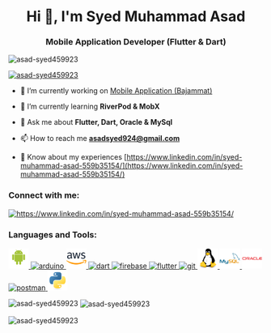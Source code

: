 <h1 align="center">Hi 👋, I'm Syed Muhammad Asad</h1>
<h3 align="center">Mobile Application Developer (Flutter & Dart)</h3>

<p align="left"> <img src="https://komarev.com/ghpvc/?username=asad-syed459923&label=Profile%20views&color=0e75b6&style=flat" alt="asad-syed459923" /> </p>

<p align="left"> <a href="https://github.com/ryo-ma/github-profile-trophy"><img src="https://github-profile-trophy.vercel.app/?username=asad-syed459923" alt="asad-syed459923" /></a> </p>

- 🔭 I’m currently working on [Mobile Application (Bajammat)](https://play.google.com/store/apps/details?id=com.app.bajamaat&hl=en&gl=US&pli=1)

- 🌱 I’m currently learning **RiverPod & MobX**

- 💬 Ask me about **Flutter, Dart, Oracle & MySql**

- 📫 How to reach me **asadsyed924@gmail.com**

- 📄 Know about my experiences [https://www.linkedin.com/in/syed-muhammad-asad-559b35154/](https://www.linkedin.com/in/syed-muhammad-asad-559b35154/)

<h3 align="left">Connect with me:</h3>
<p align="left">
<a href="https://linkedin.com/in/https://www.linkedin.com/in/syed-muhammad-asad-559b35154/" target="blank"><img align="center" src="https://raw.githubusercontent.com/rahuldkjain/github-profile-readme-generator/master/src/images/icons/Social/linked-in-alt.svg" alt="https://www.linkedin.com/in/syed-muhammad-asad-559b35154/" height="30" width="40" /></a>
</p>

<h3 align="left">Languages and Tools:</h3>
<p align="left"> <a href="https://developer.android.com" target="_blank" rel="noreferrer"> <img src="https://raw.githubusercontent.com/devicons/devicon/master/icons/android/android-original-wordmark.svg" alt="android" width="40" height="40"/> </a> <a href="https://www.arduino.cc/" target="_blank" rel="noreferrer"> <img src="https://cdn.worldvectorlogo.com/logos/arduino-1.svg" alt="arduino" width="40" height="40"/> </a> <a href="https://aws.amazon.com" target="_blank" rel="noreferrer"> <img src="https://raw.githubusercontent.com/devicons/devicon/master/icons/amazonwebservices/amazonwebservices-original-wordmark.svg" alt="aws" width="40" height="40"/> </a> <a href="https://dart.dev" target="_blank" rel="noreferrer"> <img src="https://www.vectorlogo.zone/logos/dartlang/dartlang-icon.svg" alt="dart" width="40" height="40"/> </a> <a href="https://firebase.google.com/" target="_blank" rel="noreferrer"> <img src="https://www.vectorlogo.zone/logos/firebase/firebase-icon.svg" alt="firebase" width="40" height="40"/> </a> <a href="https://flutter.dev" target="_blank" rel="noreferrer"> <img src="https://www.vectorlogo.zone/logos/flutterio/flutterio-icon.svg" alt="flutter" width="40" height="40"/> </a> <a href="https://git-scm.com/" target="_blank" rel="noreferrer"> <img src="https://www.vectorlogo.zone/logos/git-scm/git-scm-icon.svg" alt="git" width="40" height="40"/> </a> <a href="https://www.linux.org/" target="_blank" rel="noreferrer"> <img src="https://raw.githubusercontent.com/devicons/devicon/master/icons/linux/linux-original.svg" alt="linux" width="40" height="40"/> </a> <a href="https://www.mysql.com/" target="_blank" rel="noreferrer"> <img src="https://raw.githubusercontent.com/devicons/devicon/master/icons/mysql/mysql-original-wordmark.svg" alt="mysql" width="40" height="40"/> </a> <a href="https://www.oracle.com/" target="_blank" rel="noreferrer"> <img src="https://raw.githubusercontent.com/devicons/devicon/master/icons/oracle/oracle-original.svg" alt="oracle" width="40" height="40"/> </a> <a href="https://postman.com" target="_blank" rel="noreferrer"> <img src="https://www.vectorlogo.zone/logos/getpostman/getpostman-icon.svg" alt="postman" width="40" height="40"/> </a> <a href="https://www.python.org" target="_blank" rel="noreferrer"> <img src="https://raw.githubusercontent.com/devicons/devicon/master/icons/python/python-original.svg" alt="python" width="40" height="40"/> </a> </p>

<p><img align="left" src="https://github-readme-stats.vercel.app/api/top-langs?username=asad-syed459923&show_icons=true&locale=en&layout=compact" alt="asad-syed459923" /></p>

<p>&nbsp;<img align="center" src="https://github-readme-stats.vercel.app/api?username=asad-syed459923&show_icons=true&locale=en" alt="asad-syed459923" /></p>

<p><img align="center" src="https://github-readme-streak-stats.herokuapp.com/?user=asad-syed459923&" alt="asad-syed459923" /></p>
